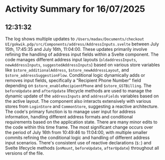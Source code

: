 # Activity Summary for 16/07/2025

## 12:31:32
The log shows multiple updates to `/Users/madav/Documents/checkout UI/gokwik.pdp/src/Components/address/AddressInputs.svelte` between July 15th, 17:45:35 and July 16th, 11:04:00.  These updates primarily involve refining the handling of address input fields within a Svelte component.  The code manages different address input layouts (`oldaddressInputs`, `newAddressInputs`, `suggestedAddressInputs`) based on various store variables like `$store_additionalAddress`, `$store_newAddressLayout`, and `$store_addressSuggestionFlow`.  Conditional logic dynamically adds or removes input fields, specifically a "Recipient Phone Number" field depending on `$store_enableRecipientPhone` and `$store_GSTBilling`.  The `beforeUpdate` and `afterUpdate` lifecycle methods are used to manage the dynamic update of the `addressInputs` and `addressFields` variables based on the active layout.  The component also interacts extensively with various stores from `LoginStore` and `CommonStore`, suggesting a reactive architecture. The code's primary function is to manage user input for address information, handling different address formats and conditional requirements based on the application state.  There are many minor edits to the code within this time frame.  The most significant change occurs over the period of July 16th from 10:49:46 to 11:04:00, with multiple smaller commits refining the conditional logic and handling of different address input scenarios.  There's consistent use of reactive declarations (`$:`) and Svelte lifecycle methods (`onMount`, `beforeUpdate`, `afterUpdate`) throughout all versions of the file.

